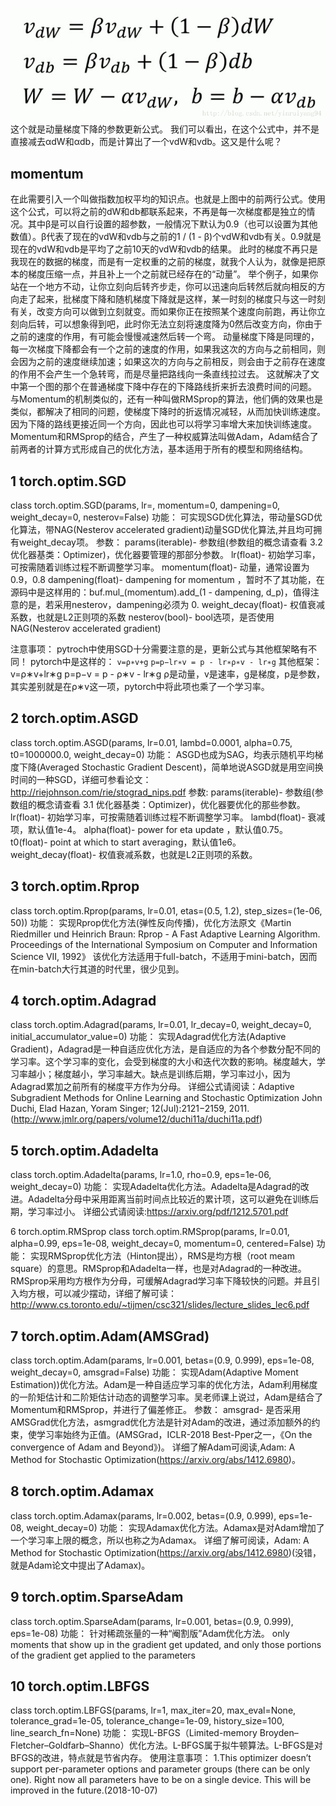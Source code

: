 ![momentum](momentum.png)
这个就是动量梯度下降的参数更新公式。
我们可以看出，在这个公式中，并不是直接减去αdW和αdb，而是计算出了一个vdW和vdb。这又是什么呢？
## momentum
在此需要引入一个叫做指数加权平均的知识点。也就是上图中的前两行公式。使用这个公式，可以将之前的dW和db都联系起来，不再是每一次梯度都是独立的情况。其中β是可以自行设置的超参数，一般情况下默认为0.9（也可以设置为其他数值）。β代表了现在的vdW和vdb与之前的1 / (1 - β)个vdW和vdb有关。0.9就是现在的vdW和vdb是平均了之前10天的vdW和vdb的结果。
此时的梯度不再只是我现在的数据的梯度，而是有一定权重的之前的梯度，就我个人认为，就像是把原本的梯度压缩一点，并且补上一个之前就已经存在的“动量”。
举个例子，如果你站在一个地方不动，让你立刻向后转齐步走，你可以迅速向后转然后就向相反的方向走了起来，批梯度下降和随机梯度下降就是这样，某一时刻的梯度只与这一时刻有关，改变方向可以做到立刻就变。而如果你正在按照某个速度向前跑，再让你立刻向后转，可以想象得到吧，此时你无法立刻将速度降为0然后改变方向，你由于之前的速度的作用，有可能会慢慢减速然后转一个弯。
动量梯度下降是同理的，每一次梯度下降都会有一个之前的速度的作用，如果我这次的方向与之前相同，则会因为之前的速度继续加速；如果这次的方向与之前相反，则会由于之前存在速度的作用不会产生一个急转弯，而是尽量把路线向一条直线拉过去。
这就解决了文中第一个图的那个在普通梯度下降中存在的下降路线折来折去浪费时间的问题。
与Momentum的机制类似的，还有一种叫做RMSprop的算法，他们俩的效果也是类似，都解决了相同的问题，使梯度下降时的折返情况减轻，从而加快训练速度。因为下降的路线更接近同一个方向，因此也可以将学习率增大来加快训练速度。
Momentum和RMSprop的结合，产生了一种权威算法叫做Adam，Adam结合了前两者的计算方式形成自己的优化方法，基本适用于所有的模型和网络结构。
## 1 torch.optim.SGD
class torch.optim.SGD(params, lr=, momentum=0, dampening=0, weight_decay=0, nesterov=False)
功能：
可实现SGD优化算法，带动量SGD优化算法，带NAG(Nesterov accelerated gradient)动量SGD优化算法,并且均可拥有weight_decay项。
参数：
params(iterable)- 参数组(参数组的概念请查看 3.2 优化器基类：Optimizer)，优化器要管理的那部分参数。
lr(float)- 初始学习率，可按需随着训练过程不断调整学习率。
momentum(float)- 动量，通常设置为0.9，0.8
dampening(float)- dampening for momentum ，暂时不了其功能，在源码中是这样用的：buf.mul_(momentum).add_(1 - dampening, d_p)，值得注意的是，若采用nesterov，dampening必须为 0.
weight_decay(float)- 权值衰减系数，也就是L2正则项的系数
nesterov(bool)- bool选项，是否使用NAG(Nesterov accelerated gradient)

注意事项：
pytroch中使用SGD十分需要注意的是，更新公式与其他框架略有不同！
pytorch中是这样的：
`v=ρ∗v+g`
`p=p−lr∗v = p - lr∗ρ∗v - lr∗g`
其他框架：
v=ρ∗v+lr∗g
p=p−v = p - ρ∗v - lr∗g
ρ是动量，v是速率，g是梯度，p是参数，其实差别就是在ρ∗v这一项，pytorch中将此项也乘了一个学习率。

## 2 torch.optim.ASGD
class torch.optim.ASGD(params, lr=0.01, lambd=0.0001, alpha=0.75, t0=1000000.0, weight_decay=0)
功能：
ASGD也成为SAG，均表示随机平均梯度下降(Averaged Stochastic Gradient Descent)，简单地说ASGD就是用空间换时间的一种SGD，详细可参看论文：http://riejohnson.com/rie/stograd_nips.pdf
参数:
params(iterable)- 参数组(参数组的概念请查看 3.1 优化器基类：Optimizer)，优化器要优化的那些参数。
lr(float)- 初始学习率，可按需随着训练过程不断调整学习率。
lambd(float)- 衰减项，默认值1e-4。
alpha(float)- power for eta update ，默认值0.75。
t0(float)- point at which to start averaging，默认值1e6。
weight_decay(float)- 权值衰减系数，也就是L2正则项的系数。

## 3 torch.optim.Rprop
class torch.optim.Rprop(params, lr=0.01, etas=(0.5, 1.2), step_sizes=(1e-06, 50))
功能：
实现Rprop优化方法(弹性反向传播)，优化方法原文《Martin Riedmiller und Heinrich Braun: Rprop - A Fast Adaptive Learning Algorithm. Proceedings of the International Symposium on Computer and Information Science VII, 1992》
该优化方法适用于full-batch，不适用于mini-batch，因而在min-batch大行其道的时代里，很少见到。

## 4 torch.optim.Adagrad
class torch.optim.Adagrad(params, lr=0.01, lr_decay=0, weight_decay=0, initial_accumulator_value=0)
功能：
实现Adagrad优化方法(Adaptive Gradient)，Adagrad是一种自适应优化方法，是自适应的为各个参数分配不同的学习率。这个学习率的变化，会受到梯度的大小和迭代次数的影响。梯度越大，学习率越小；梯度越小，学习率越大。缺点是训练后期，学习率过小，因为Adagrad累加之前所有的梯度平方作为分母。
详细公式请阅读：Adaptive Subgradient Methods for Online Learning and Stochastic Optimization
John Duchi, Elad Hazan, Yoram Singer; 12(Jul):2121−2159, 2011.(http://www.jmlr.org/papers/volume12/duchi11a/duchi11a.pdf)

## 5 torch.optim.Adadelta
class torch.optim.Adadelta(params, lr=1.0, rho=0.9, eps=1e-06, weight_decay=0)
功能：
实现Adadelta优化方法。Adadelta是Adagrad的改进。Adadelta分母中采用距离当前时间点比较近的累计项，这可以避免在训练后期，学习率过小。
详细公式请阅读:https://arxiv.org/pdf/1212.5701.pdf

6 torch.optim.RMSprop
class torch.optim.RMSprop(params, lr=0.01, alpha=0.99, eps=1e-08, weight_decay=0, momentum=0, centered=False)
功能：
实现RMSprop优化方法（Hinton提出），RMS是均方根（root meam square）的意思。RMSprop和Adadelta一样，也是对Adagrad的一种改进。RMSprop采用均方根作为分母，可缓解Adagrad学习率下降较快的问题。并且引入均方根，可以减少摆动，详细了解可读：http://www.cs.toronto.edu/~tijmen/csc321/slides/lecture_slides_lec6.pdf

## 7 torch.optim.Adam(AMSGrad)
class torch.optim.Adam(params, lr=0.001, betas=(0.9, 0.999), eps=1e-08, weight_decay=0, amsgrad=False)
功能：
实现Adam(Adaptive Moment Estimation))优化方法。Adam是一种自适应学习率的优化方法，Adam利用梯度的一阶矩估计和二阶矩估计动态的调整学习率。吴老师课上说过，Adam是结合了Momentum和RMSprop，并进行了偏差修正。
参数：
amsgrad- 是否采用AMSGrad优化方法，asmgrad优化方法是针对Adam的改进，通过添加额外的约束，使学习率始终为正值。(AMSGrad，ICLR-2018 Best-Pper之一，《On the convergence of Adam and Beyond》)。
详细了解Adam可阅读,Adam: A Method for Stochastic Optimization(https://arxiv.org/abs/1412.6980)。

## 8 torch.optim.Adamax
class torch.optim.Adamax(params, lr=0.002, betas=(0.9, 0.999), eps=1e-08, weight_decay=0)
功能：
实现Adamax优化方法。Adamax是对Adam增加了一个学习率上限的概念，所以也称之为Adamax。
详细了解可阅读，Adam: A Method for Stochastic Optimization(https://arxiv.org/abs/1412.6980)(没错，就是Adam论文中提出了Adamax)。

## 9 torch.optim.SparseAdam
class torch.optim.SparseAdam(params, lr=0.001, betas=(0.9, 0.999), eps=1e-08)
功能：
针对稀疏张量的一种“阉割版”Adam优化方法。
only moments that show up in the gradient get updated, and only those portions of the gradient get applied to the parameters

## 10 torch.optim.LBFGS
class torch.optim.LBFGS(params, lr=1, max_iter=20, max_eval=None, tolerance_grad=1e-05, tolerance_change=1e-09, history_size=100, line_search_fn=None)
功能：
实现L-BFGS（Limited-memory Broyden–Fletcher–Goldfarb–Shanno）优化方法。L-BFGS属于拟牛顿算法。L-BFGS是对BFGS的改进，特点就是节省内存。
使用注意事项：
1.This optimizer doesn’t support per-parameter options and parameter groups (there can be only one).
Right now all parameters have to be on a single device. This will be improved in the future.(2018-10-07)